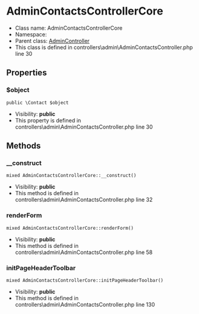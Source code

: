 AdminContactsControllerCore
===============






* Class name: AdminContactsControllerCore
* Namespace: 
* Parent class: [AdminController](AdminControllerCore)
* This class is defined in controllers\admin\AdminContactsController.php line 30





Properties
----------


### $object

    public \Contact $object





* Visibility: **public**
* This property is defined in controllers\admin\AdminContactsController.php line 30


Methods
-------


### __construct

    mixed AdminContactsControllerCore::__construct()





* Visibility: **public**
* This method is defined in controllers\admin\AdminContactsController.php line 32




### renderForm

    mixed AdminContactsControllerCore::renderForm()





* Visibility: **public**
* This method is defined in controllers\admin\AdminContactsController.php line 58




### initPageHeaderToolbar

    mixed AdminContactsControllerCore::initPageHeaderToolbar()





* Visibility: **public**
* This method is defined in controllers\admin\AdminContactsController.php line 130



